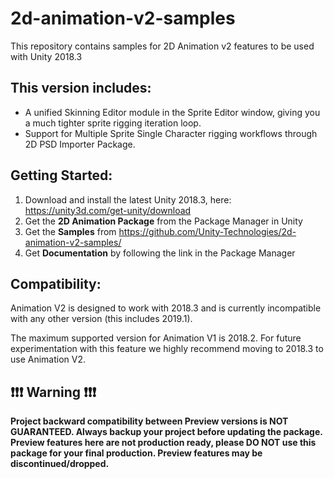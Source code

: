 # 2d-animation-v2-samples
This repository contains samples for 2D Animation v2 features to be used with Unity 2018.3

## This version includes:
* A unified Skinning Editor module in the Sprite Editor window, giving you a much tighter sprite rigging iteration loop.
* Support for Multiple Sprite Single Character rigging workflows through 2D PSD Importer Package.

## Getting Started:
1. Download and install the latest Unity 2018.3, here: https://unity3d.com/get-unity/download
2. Get the **2D Animation Package** from the Package Manager in Unity
3. Get the **Samples** from https://github.com/Unity-Technologies/2d-animation-v2-samples/
4. Get **Documentation** by following the link in the Package Manager

## Compatibility:
Animation V2 is designed to work with 2018.3 and is currently incompatible with any other version (this includes 2019.1).

The maximum supported version for Animation V1 is 2018.2. For future experimentation with this feature we highly recommend moving to 2018.3 to use Animation V2.

## :exclamation::exclamation::exclamation: Warning :exclamation::exclamation::exclamation:
**Project backward compatibility between Preview versions is NOT GUARANTEED. Always backup your project before updating the package. Preview features here are not production ready, please DO NOT use this package for your final production. Preview features may be discontinued/dropped.**
